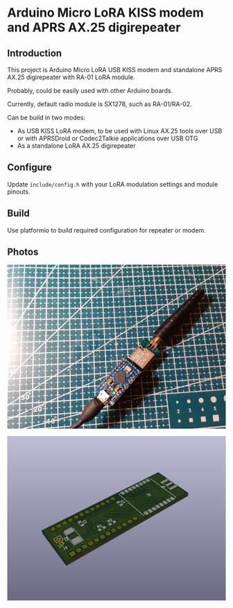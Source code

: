 # Arduino Micro LoRA KISS modem and APRS AX.25 digirepeater

## Introduction
This project is Arduino Micro LoRA USB KISS modem and standalone APRS AX.25 digirepeater with RA-01 LoRA module. 

Probably, could be easily used with other Arduino boards.

Currently, default radio module is SX1278, such as RA-01/RA-02.

Can be build in two modes:
- As USB KISS LoRA modem, to be used with Linux AX.25 tools over USB or with APRSDroid or Codec2Talkie applications over USB OTG
- As a standalone LoRA AX.25 digirepeater

## Configure
Update `include/config.h` with your LoRA modulation settings and module pinouts.

## Build
Use platformio to build required configuration for repeater or modem.

## Photos
![Device](extras/images/digirepeater.jpg)

![Board](extras/images/board.jpg)
